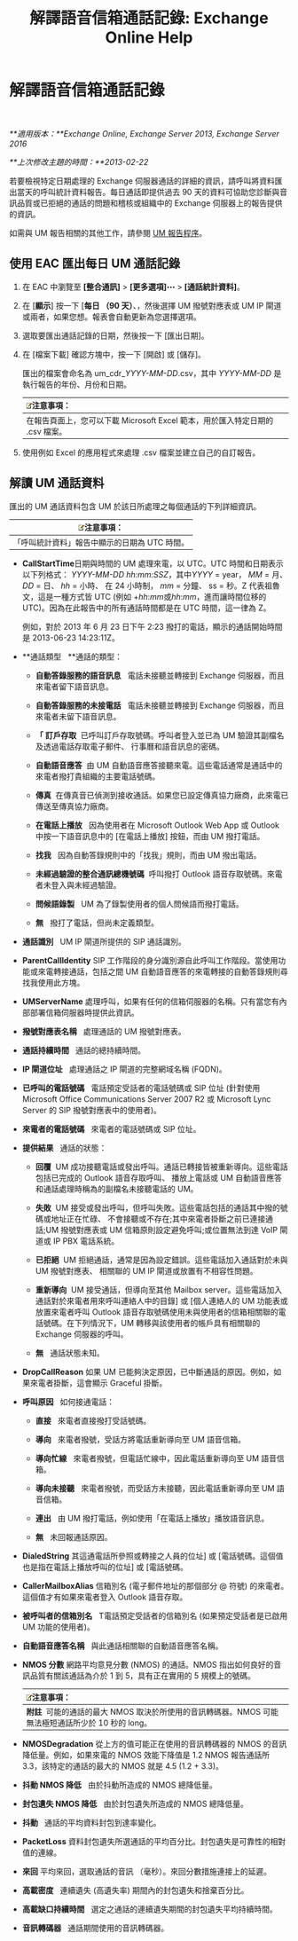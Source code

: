 ﻿---
title: '解譯語音信箱通話記錄: Exchange Online Help'
TOCTitle: 解譯語音信箱通話記錄
ms:assetid: 368d9c58-61a2-43d5-8189-d3469a9e2a8d
ms:mtpsurl: https://technet.microsoft.com/zh-tw/library/JJ659061(v=EXCHG.150)
ms:contentKeyID: 50553961
ms.date: 05/23/2018
mtps_version: v=EXCHG.150
ms.translationtype: MT
---

# 解譯語音信箱通話記錄

 

_**適用版本：**Exchange Online, Exchange Server 2013, Exchange Server 2016_

_**上次修改主題的時間：**2013-02-22_

若要檢視特定日期處理的 Exchange 伺服器通話的詳細的資訊，請呼叫將資料匯出當天的呼叫統計資料報告。每日通話即提供過去 90 天的資料可協助您診斷與音訊品質或已拒絕的通話的問題和稽核或組織中的 Exchange 伺服器上的報告提供的資訊。

如需與 UM 報告相關的其他工作，請參閱 [UM 報告程序](um-reports-procedures-exchange-2013-help.md)。

## 使用 EAC 匯出每日 UM 通話記錄

1.  在 EAC 中瀏覽至 **\[整合通訊\]** \> **\[更多選項\]**![更多選項圖示](images/JJ150550.5381819e-3b21-4873-8714-e9b956290b28(EXCHG.150).gif "更多選項圖示") \> **\[通話統計資料\]**。

2.  在 \[**顯示**\] 按一下 \[**每日 （90 天）**、，然後選擇 UM 撥號對應表或 UM IP 閘道或兩者，如果您想。報表會自動更新為您選擇選項。

3.  選取要匯出通話記錄的日期，然後按一下 \[匯出日期\]。

4.  在 \[檔案下載\] 確認方塊中，按一下 \[開啟\] 或 \[儲存\]。
    
    匯出的檔案會命名為 um\_cdr\_*YYYY-MM-DD*.csv，其中 *YYYY-MM-DD* 是執行報告的年份、月份和日期。
    
    <table>
    <thead>
    <tr class="header">
    <th><img src="images/Bb124558.note(EXCHG.150).gif" title="注意事項" alt="注意事項" />注意事項：</th>
    </tr>
    </thead>
    <tbody>
    <tr class="odd">
    <td>在報告頁面上，您可以下載 Microsoft Excel 範本，用於匯入特定日期的 .csv 檔案。</td>
    </tr>
    </tbody>
    </table>


5.  使用例如 Excel 的應用程式來處理 .csv 檔案並建立自己的自訂報告。

## 解讀 UM 通話資料

匯出的 UM 通話資料包含 UM 於該日所處理之每個通話的下列詳細資訊。

<table>
<thead>
<tr class="header">
<th><img src="images/Bb124558.note(EXCHG.150).gif" title="注意事項" alt="注意事項" />注意事項：</th>
</tr>
</thead>
<tbody>
<tr class="odd">
<td>「呼叫統計資料」報告中顯示的日期為 UTC 時間。</td>
</tr>
</tbody>
</table>


  - **CallStartTime**日期與時間的 UM 處理來電，以 UTC。UTC 時間和日期表示以下列格式： *YYYY-MM-DD hh:mm:SSZ*，其中*YYYY* = year， *MM* = 月、 *DD* = 日、 *hh* = 小時、 在 24 小時制， *mm* = 分鐘、 ss = 秒。Z 代表祖魯文，這是一種方式皆 UTC (例如 +*hh*:*mm*或*hh*:*mm*，進而讓時間位移的 UTC)。因為在此報告中的所有通話時間都是在 UTC 時間，這一律為 Z。
    
    例如，對於 2013 年 6 月 23 日下午 2:23 撥打的電話，顯示的通話開始時間是 2013-06-23 14:23:11Z。

  - **通話類型   **通話的類型：
    
      - **自動答錄服務的語音訊息**   電話未接聽並轉接到 Exchange 伺服器，而且來電者留下語音訊息。
    
      - **自動答錄服務的未接電話**   電話未接聽並轉接到 Exchange 伺服器，而且來電者未留下語音訊息。
    
      - **「 訂戶存取**  已呼叫訂戶存取號碼。呼叫者登入並已為 UM 驗證其副檔名及透過電話存取電子郵件、 行事曆和語音訊息的密碼。
    
      - **自動語音應答**  由 UM 自動語音應答接聽來電。這些電話通常是通話中的來電者撥打貴組織的主要電話號碼。
    
      - **傳真**  在傳真音已偵測到接收通話。如果您已設定傳真協力廠商，此來電已傳送至傳真協力廠商。
    
      - **在電話上播放**   因為使用者在 Microsoft Outlook Web App 或 Outlook 中按一下語音訊息中的 \[在電話上播放\] 按鈕，而由 UM 撥打電話。
    
      - **找我**   因為自動答錄規則中的「找我」規則，而由 UM 撥出電話。
    
      - **未經過驗證的整合通訊總機號碼**  呼叫撥打 Outlook 語音存取號碼。來電者未登入與未經過驗證。
    
      - **問候語錄製**   UM 為了錄製使用者的個人問候語而撥打電話。
    
      - **無**   撥打了電話，但尚未定義類型。

  - **通話識別**   UM IP 閘道所提供的 SIP 通話識別。

  - **ParentCallIdentity** SIP 工作階段的身分識別源自此呼叫工作階段。當使用功能或來電轉接通話，包括之間 UM 自動語音應答的來電轉接的自動答錄規則尋找我使用此方塊。

  - **UMServerName** 處理呼叫，如果有任何的信箱伺服器的名稱。只有當您有內部部署信箱伺服器時提供此資訊。

  - **撥號對應表名稱**   處理通話的 UM 撥號對應表。

  - **通話持續時間**   通話的總持續時間。

  - **IP 閘道位址**   處理通話之 IP 閘道的完整網域名稱 (FQDN)。

  - **已呼叫的電話號碼**   電話預定受話者的電話號碼或 SIP 位址 (針對使用 Microsoft Office Communications Server 2007 R2 或 Microsoft Lync Server 的 SIP 撥號對應表中的使用者)。

  - **來電者的電話號碼**   來電者的電話號碼或 SIP 位址。

  - **提供結果**   通話的狀態：
    
      - **回覆**  UM 成功接聽電話或發出呼叫。通話已轉接皆被重新導向。這些電話包括已完成的 Outlook 語音存取呼叫、 播放上電話或 UM 自動語音應答和通話處理時稱為的副檔名未接聽電話的 UM。
    
      - **失敗**  UM 接受或發出呼叫，但呼叫失敗。這些電話包括的通話其中撥的號碼或地址正在忙碌、 不會接聽或不存在;其中來電者掛斷之前已連接通話;UM 撥號對應表或 UM 信箱原則設定避免呼叫;或位置無法到達 VoIP 閘道或 IP PBX 電話系統。
    
      - **已拒絕**  UM 拒絕通話，通常是因為設定錯誤。這些電話加入通話對於未與 UM 撥號對應表、 相關聯的 UM IP 閘道或放置有不相容性問題。
    
      - **重新導向**  UM 接受通話，但導向至其他 Mailbox server。這些電話加入通話對於來電者用來呼叫連絡人中的目錄\] 或 \[個人連絡人的 UM 功能表或放置來電者呼叫 Outlook 語音存取號碼使用未與使用者的信箱相關聯的電話號碼。在下列情況下，UM 轉移與該使用者的帳戶具有相關聯的 Exchange 伺服器的呼叫。
    
      - **無**   通話狀態未知。

  - **DropCallReason** 如果 UM 已能夠決定原因，已中斷通話的原因。例如，如果來電者掛斷，這會顯示 Graceful 掛斷。

  - **呼叫原因**   如何接通電話：
    
      - **直接**   來電者直接撥打受話號碼。
    
      - **導向**   來電者撥號，受話方將電話重新導向至 UM 語音信箱。
    
      - **導向忙線**   來電者撥號，但電話忙線中，因此電話重新導向至 UM 語音信箱。
    
      - **導向未接聽**   來電者撥號，而受話方未接聽，因此電話重新導向至 UM 語音信箱。
    
      - **連出**   由 UM 撥打電話，例如使用「在電話上播放」播放語音訊息。
    
      - **無**   未回報通話原因。

  - **DialedString** 其這通電話所參照或轉接之人員的位址\] 或 \[電話號碼。這個值也是指在電話上播放呼叫的位址\] 或 \[電話號碼。

  - **CallerMailboxAlias** 信箱別名 (電子郵件地址的那個部分 @ 符號) 的來電者。這個值才有如果來電者登入 Outlook 語音存取。

  - **被呼叫者的信箱別名**   T電話預定受話者的信箱別名 (如果預定受話者是已啟用 UM 功能的使用者)。

  - **自動語音應答名稱**   與此通話相關聯的自動語音應答名稱。

  - **NMOS 分數** 網路平均意見分數 (NMOS) 的通話。NMOS 指出如何良好的音訊品質有關該通話為介於 1 到 5，具有正在實用的 5 規模上的號碼。
    
    <table>
    <thead>
    <tr class="header">
    <th><img src="images/Bb124558.note(EXCHG.150).gif" title="注意事項" alt="注意事項" />注意事項：</th>
    </tr>
    </thead>
    <tbody>
    <tr class="odd">
    <td><strong>附註</strong>  可能的通話的最大 NMOS 取決於所使用的音訊轉碼器。NMOS 可能無法極短通話所少於 10 秒的 long。</td>
    </tr>
    </tbody>
    </table>


  - **NMOSDegradation** 從上方的值可能正在使用的音訊轉碼器的 NMOS 的音訊降低量。例如，如果來電的 NMOS 效能下降值是 1.2 NMOS 報告通話所 3.3，該特定的通話的最大的 NMOS 就是 4.5 (1.2 + 3.3)。

  - **抖動 NMOS 降低**   由於抖動所造成的 NMOS 總降低量。

  - **封包遺失 NMOS 降低**   由於封包遺失所造成的 NMOS 總降低量。

  - **抖動**   通話的平均資料封包到達率變化。

  - **PacketLoss** 資料封包遺失所選通話的平均百分比。封包遺失是可靠性的相對值的連線。

  - **來回** 平均來回，選取通話的音訊 （毫秒）。來回分數措施連接上的延遲。

  - **高載密度**   連續遺失 (高遺失率) 期間內的封包遺失和捨棄百分比。

  - **高載缺口持續時間**   選定之通話的連續遺失期間的封包遺失平均持續時間。

  - **音訊轉碼器**   通話期間使用的音訊轉碼器。

